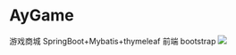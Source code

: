 # AyGame
游戏商城
SpringBoot+Mybatis+thymeleaf
前端 bootstrap
![](https://github.com/Ayy01151103/AyGame/master/foryou.gif) 
